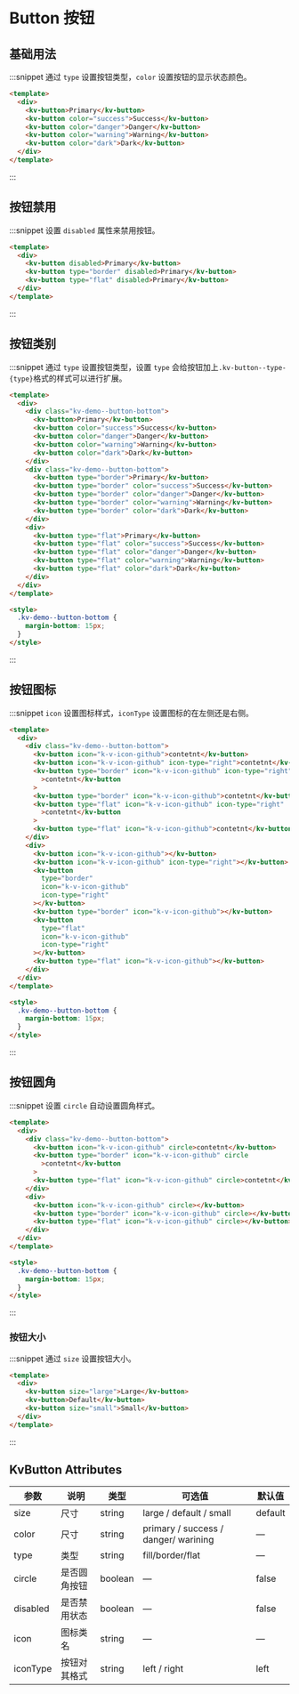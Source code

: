 # Button 按钮

## 基础用法

:::snippet 通过 `type` 设置按钮类型，`color` 设置按钮的显示状态颜色。

```html
<template>
  <div>
    <kv-button>Primary</kv-button>
    <kv-button color="success">Success</kv-button>
    <kv-button color="danger">Danger</kv-button>
    <kv-button color="warning">Warning</kv-button>
    <kv-button color="dark">Dark</kv-button>
  </div>
</template>
```

:::

## 按钮禁用

:::snippet 设置 `disabled` 属性来禁用按钮。

```html
<template>
  <div>
    <kv-button disabled>Primary</kv-button>
    <kv-button type="border" disabled>Primary</kv-button>
    <kv-button type="flat" disabled>Primary</kv-button>
  </div>
</template>
```

:::

## 按钮类别

:::snippet 通过 `type` 设置按钮类型，设置 `type` 会给按钮加上`.kv-button--type-{type}`格式的样式可以进行扩展。

```html
<template>
  <div>
    <div class="kv-demo--button-bottom">
      <kv-button>Primary</kv-button>
      <kv-button color="success">Success</kv-button>
      <kv-button color="danger">Danger</kv-button>
      <kv-button color="warning">Warning</kv-button>
      <kv-button color="dark">Dark</kv-button>
    </div>
    <div class="kv-demo--button-bottom">
      <kv-button type="border">Primary</kv-button>
      <kv-button type="border" color="success">Success</kv-button>
      <kv-button type="border" color="danger">Danger</kv-button>
      <kv-button type="border" color="warning">Warning</kv-button>
      <kv-button type="border" color="dark">Dark</kv-button>
    </div>
    <div>
      <kv-button type="flat">Primary</kv-button>
      <kv-button type="flat" color="success">Success</kv-button>
      <kv-button type="flat" color="danger">Danger</kv-button>
      <kv-button type="flat" color="warning">Warning</kv-button>
      <kv-button type="flat" color="dark">Dark</kv-button>
    </div>
  </div>
</template>

<style>
  .kv-demo--button-bottom {
    margin-bottom: 15px;
  }
</style>
```

:::

## 按钮图标

:::snippet `icon` 设置图标样式，`iconType` 设置图标的在左侧还是右侧。

```html
<template>
  <div>
    <div class="kv-demo--button-bottom">
      <kv-button icon="k-v-icon-github">contetnt</kv-button>
      <kv-button icon="k-v-icon-github" icon-type="right">contetnt</kv-button>
      <kv-button type="border" icon="k-v-icon-github" icon-type="right"
        >contetnt</kv-button
      >
      <kv-button type="border" icon="k-v-icon-github">contetnt</kv-button>
      <kv-button type="flat" icon="k-v-icon-github" icon-type="right"
        >contetnt</kv-button
      >
      <kv-button type="flat" icon="k-v-icon-github">contetnt</kv-button>
    </div>
    <div>
      <kv-button icon="k-v-icon-github"></kv-button>
      <kv-button icon="k-v-icon-github" icon-type="right"></kv-button>
      <kv-button
        type="border"
        icon="k-v-icon-github"
        icon-type="right"
      ></kv-button>
      <kv-button type="border" icon="k-v-icon-github"></kv-button>
      <kv-button
        type="flat"
        icon="k-v-icon-github"
        icon-type="right"
      ></kv-button>
      <kv-button type="flat" icon="k-v-icon-github"></kv-button>
    </div>
  </div>
</template>

<style>
  .kv-demo--button-bottom {
    margin-bottom: 15px;
  }
</style>
```

:::

## 按钮圆角

:::snippet 设置 `circle` 自动设置圆角样式。

```html
<template>
  <div>
    <div class="kv-demo--button-bottom">
      <kv-button icon="k-v-icon-github" circle>contetnt</kv-button>
      <kv-button type="border" icon="k-v-icon-github" circle
        >contetnt</kv-button
      >
      <kv-button type="flat" icon="k-v-icon-github" circle>contetnt</kv-button>
    </div>
    <div>
      <kv-button icon="k-v-icon-github" circle></kv-button>
      <kv-button type="border" icon="k-v-icon-github" circle></kv-button>
      <kv-button type="flat" icon="k-v-icon-github" circle></kv-button>
    </div>
  </div>
</template>

<style>
  .kv-demo--button-bottom {
    margin-bottom: 15px;
  }
</style>
```

:::

### 按钮大小

:::snippet 通过 `size` 设置按钮大小。

```html
<template>
  <div>
    <kv-button size="large">Large</kv-button>
    <kv-button>Default</kv-button>
    <kv-button size="small">Small</kv-button>
  </div>
</template>
```

:::

## KvButton Attributes

| 参数     | 说明         | 类型    | 可选值                               | 默认值  |
| -------- | ------------ | ------- | ------------------------------------ | ------- |
| size     | 尺寸         | string  | large / default / small              | default |
| color    | 尺寸         | string  | primary / success / danger/ warining | —       |
| type     | 类型         | string  | fill/border/flat                     | —       |
| circle   | 是否圆角按钮 | boolean | —                                    | false   |
| disabled | 是否禁用状态 | boolean | —                                    | false   |
| icon     | 图标类名     | string  | —                                    | —       |
| iconType | 按钮对其格式 | string  | left / right                         | left    |
